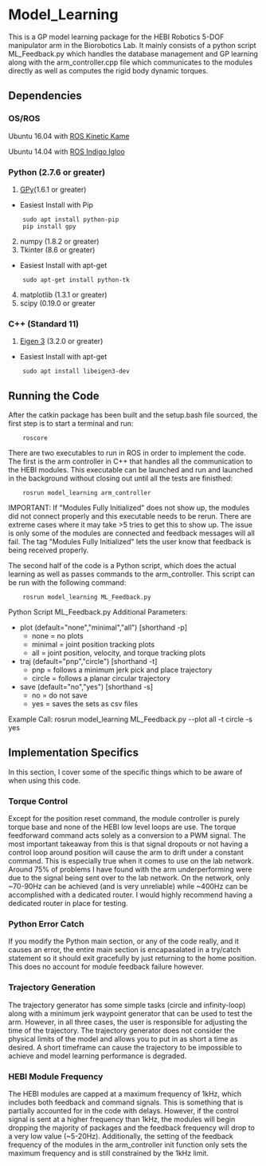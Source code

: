 # Model_Learning
This is a GP model learning package for the HEBI Robotics 5-DOF manipulator arm in the Biorobotics Lab. It mainly consists of a python script ML_Feedback.py which handles the database management and GP learning along with the arm_controller.cpp file which communicates to the modules directly as well as computes the rigid body dynamic torques.
## Dependencies
### OS/ROS
Ubuntu 16.04 with [ROS Kinetic Kame](http://wiki.ros.org/kinetic/Installation/Ubuntu)

Ubuntu 14.04 with [ROS Indigo Igloo](http://wiki.ros.org/indigo/Installation/Ubuntu)

### Python (2.7.6 or greater)
1. [GPy](https://github.com/SheffieldML/GPy)(1.6.1 or greater)
- Easiest Install with Pip
```
	sudo apt install python-pip
	pip install gpy
```
2. numpy (1.8.2 or greater)
3. Tkinter (8.6 or greater)
- Easiest Install with apt-get
```
	sudo apt-get install python-tk
```
4. matplotlib (1.3.1 or greater)
5. scipy (0.19.0 or greater

### C++ (Standard 11)
1. [Eigen 3](http://eigen.tuxfamily.org/index.php?title=Main_Page) (3.2.0 or greater)
- Easiest Install with apt-get
```
	sudo apt install libeigen3-dev
```

## Running the Code
After the catkin package has been built and the setup.bash file sourced, the first step is to start a terminal and run:
```
	roscore
```

There are two executables to run in ROS in order to implement the code. The first is the arm controller in C++ that handles all the communication to the HEBI modules. This executable can be launched and run and launched in the background without closing out until all the tests are finisthed:
```
	rosrun model_learning arm_controller
```
IMPORTANT: If "Modules Fully Initialized" does not show up, the modules did not connect properly and this executable needs to be rerun. There are extreme cases where it may take >5 tries to get this to show up. The issue is only some of the modules are connected and feedback messages will all fail. The tag "Modules Fully Initialized" lets the user know that feedback is being received properly.

The second half of the code is a Python script, which does the actual learning as well as passes commands to the arm_controller. This script can be run with the following command:
```
	rosrun model_learning ML_Feedback.py
```
Python Script ML_Feedback.py Additional Parameters:
* plot (default="none","minimal","all") [shorthand -p]
	* none 	= no plots
	* minimal 	= joint position tracking plots
	* all		= joint position, velocity, and torque tracking plots
* traj (default="pnp","circle") [shorthand -t]
	* pnp		= follows a minimum jerk pick and place trajectory
	* circle	= follows a planar circular trajectory
* save (default="no","yes") [shorthand -s]
	* no		= do not save
	* yes		= saves the sets as csv files

Example Call: rosrun model_learning ML_Feedback.py --plot all -t circle -s yes

## Implementation Specifics
In this section, I cover some of the specific things which to be aware of when using this code.
### Torque Control
Except for the position reset command, the module controller is purely torque base and none of the HEBI low level loops are use. The torque feedforward command acts solely as a conversion to a PWM signal. The most important takeaway from this is that signal dropouts or not having a control loop around position will cause the arm to drift under a constant command. This is especially true when it comes to use on the lab network. Around 75% of problems I have found with the arm underperforming were due to the signal being sent over to the lab network. On the network, only ~70-90Hz can be achieved (and is very unreliable) while ~400Hz can be accomplished with a dedicated router. I would highly recommend having a dedicated router in place for testing.
### Python Error Catch
If you modify the Python main section, or any of the code really, and it causes an error, the entire main section is encapasalated in a try/catch statement so it should exit gracefully by just returning to the home position. This does no account for module feedback failure however.
### Trajectory Generation
The trajectory generator has some simple tasks (circle and infinity-loop) along with a minimum jerk waypoint generator that can be used to test the arm. However, in all three cases, the user is responsible for adjusting the time of the trajectory. The trajectory generator does not consider the physical limits of the model and allows you to put in as short a time as desired. A short timeframe can cause the trajectory to be impossible to achieve and model learning performance is degraded.
### HEBI Module Frequency
The HEBI modules are capped at a maximum frequency of 1kHz, which includes both feedback and command signals. This is something that is partially accounted for in the code with delays. However, if the control signal is sent at a higher frequency than 1kHz, the modules will begin dropping the majority of packages and the feedback frequency will drop to a very low value (~5-20Hz). Additionally, the setting of the feedback frequency of the modules in the arm_controller init function only sets the maximum frequency and is still constrained by the 1kHz limit.

